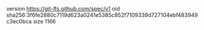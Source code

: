 version https://git-lfs.github.com/spec/v1
oid sha256:3f6fe2880c7119d623a0241e5385c852f7109339d727104ebf483949c3ec0bca
size 1166
